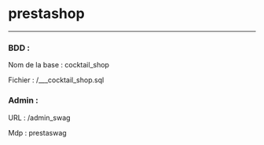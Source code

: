 # prestashop


----------


### BDD :

Nom de la base : cocktail_shop

Fichier        : /___cocktail_shop.sql


### Admin :

URL  : /admin_swag

Mdp  : prestaswag

